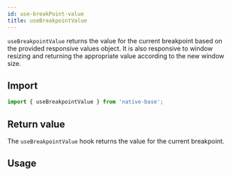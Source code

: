 ```yaml
---
id: use-breakPoint-value
title: useBreakpointValue
---
```


`useBreakpointValue` returns the value for the current breakpoint based on the provided responsive values object. It is also responsive to window resizing and returning the appropriate value according to the new window size.

## Import

```jsx
import { useBreakpointValue } from 'native-base';
```

## Return value

The `useBreakpointValue` hook returns the value for the current breakpoint.

## Usage

```ComponentSnackPlayer path=hooks,useBreakpointValue,usage.tsx

```
